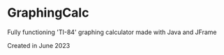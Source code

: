# GraphingCalc
Fully functioning 'TI-84' graphing calculator made with Java and JFrame

Created in June 2023
